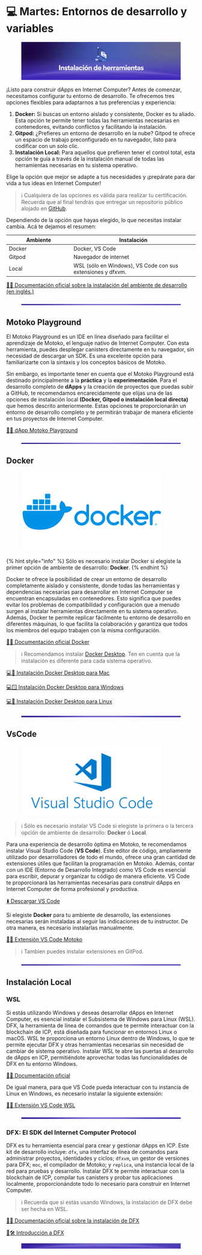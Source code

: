 <!-- ---
description: >-
  Realiza la instalación de todos lo necesario para comenzar a desarrollar
  dapps.
icon: computer
--- -->

# 💻 Martes: Entornos de desarrollo y variables

<figure><img src="../.gitbook/assets/Picture5.png" alt=""><figcaption></figcaption></figure>

¡Listo para construir dApps en Internet Computer? Antes de comenzar, necesitamos configurar tu entorno de desarrollo. Te ofrecemos tres opciones flexibles para adaptarnos a tus preferencias y experiencia:

1. **Docker:** Si buscas un entorno aislado y consistente, Docker es tu aliado. Esta opción te permite tener todas las herramientas necesarias en contenedores, evitando conflictos y facilitando la instalación.
2. **Gitpod:** ¿Prefieres un entorno de desarrollo en la nube? Gitpod te ofrece un espacio de trabajo preconfigurado en tu navegador, listo para codificar con un solo clic.
3. **Instalación Local:** Para aquellos que prefieren tener el control total, esta opción te guía a través de la instalación manual de todas las herramientas necesarias en tu sistema operativo.

Elige la opción que mejor se adapte a tus necesidades y ¡prepárate para dar vida a tus ideas en Internet Computer!

<!-- {% hint style="info" %}
Cualquiera de las opciones es válida para realizar tu certificación. Recuerda que al final tendrás que entregar un repositorio público alojado en [GitHub](https://github.com/).
{% endhint %} -->
> ℹ️ Cualquiera de las opciones es válida para realizar tu certificación. Recuerda que al final tendrás que entregar un repositorio público alojado en [GitHub](https://github.com/).

Dependiendo de la opción que hayas elegido, lo que necesitas instalar cambia. Acá te dejamos el resumen:

<table><thead><tr><th width="158">Ambiente</th><th>Instalación</th></tr></thead><tbody><tr><td>Docker</td><td>Docker, VS Code</td></tr><tr><td>Gitpod</td><td>Navegador de internet</td></tr><tr><td>Local</td><td>WSL (sólo en Windows), VS Code con sus extensiones y dfxvm.</td></tr></tbody></table>

<!-- {% embed url="https://internetcomputer.org/docs/tutorials/developer-liftoff/level-0/dev-env/" %}
Documentación oficial sobre la instalación del ambiente de desarrollo (en inglés)
{% endembed %} -->
[🔗📖 Documentación oficial sobre la instalación del ambiente de desarrollo (en inglés.)](https://internetcomputer.org/docs/tutorials/developer-liftoff/level-0/dev-env/)
<figure><img src="../.gitbook/assets/Separador.jpg" alt=""><figcaption></figcaption></figure>

## Motoko Playground

El Motoko Playground es un IDE en línea diseñado para facilitar el aprendizaje de Motoko, el lenguaje nativo de Internet Computer. Con esta herramienta, puedes desplegar canisters directamente en tu navegador, sin necesidad de descargar un SDK. Es una excelente opción para familiarizarte con la sintaxis y los conceptos básicos de Motoko.

Sin embargo, es importante tener en cuenta que el Motoko Playground está destinado principalmente a la **práctica** y la **experimentación**. Para el desarrollo completo de **dApps** y la creación de proyectos que puedas subir a GitHub, te recomendamos encarecidamente que elijas una de las opciones de instalación local **(Docker, Gitpod o instalación local directa)** que hemos descrito anteriormente. Estas opciones te proporcionarán un entorno de desarrollo completo y te permitirán trabajar de manera eficiente en tus proyectos de Internet Computer.

<!-- {% embed url="https://m7sm4-2iaaa-aaaab-qabra-cai.raw.ic0.app/" %}
dApp Motoko Playground
{% endembed %} -->
[🔗📱 dApp Motoko Playground](https://m7sm4-2iaaa-aaaab-qabra-cai.raw.ic0.app/)
<figure><img src="../.gitbook/assets/Separador.jpg" alt=""><figcaption></figcaption></figure>

## Docker

<figure><img src="../.gitbook/assets/Docker-Logo-2.png" alt="" width="375"><figcaption></figcaption></figure>

{% hint style="info" %}
Sólo es necesario instalar Docker si elegiste la primer opción de ambiente de desarrollo: **Docker**.
{% endhint %}

Docker te ofrece la posibilidad de crear un entorno de desarrollo completamente aislado y consistente, donde todas las herramientas y dependencias necesarias para desarrollar en Internet Computer se encuentran encapsuladas en contenedores. Esto significa que puedes evitar los problemas de compatibilidad y configuración que a menudo surgen al instalar herramientas directamente en tu sistema operativo. Además, Docker te permite replicar fácilmente tu entorno de desarrollo en diferentes máquinas, lo que facilita la colaboración y garantiza que todos los miembros del equipo trabajen con la misma configuración.

<!-- {% embed url="https://www.docker.com/get-started/" %}
Documentación oficial Docker
{% endembed %} -->
[🔗📖 Documentación oficial Docker](https://www.docker.com/get-started/)
<!-- {% hint style="info" %}
Recomendamos instalar [Docker Desktop](https://docs.docker.com/desktop/). Ten en cuenta que la instalación es diferente para cada sistema operativo.
{% endhint %} -->
> ℹ️ Recomendamos instalar [Docker Desktop](https://docs.docker.com/desktop/). Ten en cuenta que la instalación es diferente para cada sistema operativo.

<!-- {% embed url="https://docs.docker.com/desktop/setup/install/mac-install/" %}
Instalación Docker Desktop para Mac
{% endembed %} -->
[💻🍎 Instalación Docker Desktop para Mac](https://docs.docker.com/desktop/setup/install/mac-install/)
<!-- {% embed url="https://docs.docker.com/desktop/setup/install/windows-install/" %}
Instalación Docker Desktop para Windows
{% endembed %} -->
[💻🪟 Instalación Docker Desktop para Windows](https://docs.docker.com/desktop/setup/install/windows-install/)
<!-- {% embed url="https://docs.docker.com/desktop/setup/install/linux/" %}
Instalación Docker Desktop para Linux
{% endembed %} -->
[💻🐧 Instalación Docker Desktop para Linux](https://docs.docker.com/desktop/setup/install/linux/)
<figure><img src="../.gitbook/assets/Separador.jpg" alt=""><figcaption></figcaption></figure>

## VsCode

<figure><img src="../.gitbook/assets/vscode.png" alt="" width="375"><figcaption></figcaption></figure>

<!-- {% hint style="info" %}
Sólo es necesario instalar VS Code si elegiste la primera o la tercera opción de ambiente de desarrollo: **Docker** ó **Local**.
{% endhint %} -->
> ℹ️ Sólo es necesario instalar VS Code si elegiste la primera o la tercera opción de ambiente de desarrollo: **Docker** ó **Local**.

Para una experiencia de desarrollo óptima en Motoko, te recomendamos instalar Visual Studio Code (**VS Code**). Este editor de código, ampliamente utilizado por desarrolladores de todo el mundo, ofrece una gran cantidad de extensiones útiles que facilitan la programación en Motoko. Además, contar con un IDE (Entorno de Desarrollo Integrado) como VS Code es esencial para escribir, depurar y organizar tu código de manera eficiente. VS Code te proporcionará las herramientas necesarias para construir dApps en Internet Computer de forma profesional y productiva.

<!-- {% embed url="https://code.visualstudio.com/download" %}
Descargar VS Code
{% endembed %} -->
[⬇️ Descargar VS Code](https://code.visualstudio.com/download)

Si elegiste **Docker** para tu ambiente de desarrollo, las extensiones necesarias serán instaladas al seguir las indicaciones de tu instructor. De otra manera, es necesario instalarlas manualmente.

<!-- {% embed url="https://marketplace.visualstudio.com/items?itemName=dfinity-foundation.vscode-motoko" %}
Extensión VS Code Motoko
{% endembed %} -->
[🔗🧩 Extensión VS Code Motoko](https://marketplace.visualstudio.com/items?itemName=dfinity-foundation.vscode-motoko)
<!-- {% hint style="info" %}
Tambien puedes instalar extensiones en GitPod.
{% endhint %} -->
> ℹ️ Tambien puedes instalar extensiones en GitPod.
<figure><img src="../.gitbook/assets/Separador.jpg" alt=""><figcaption></figcaption></figure>

## Instalación Local

### WSL

Si estás utilizando Windows y deseas desarrollar dApps en Internet Computer, es esencial instalar el Subsistema de Windows para Linux (WSL). DFX, la herramienta de línea de comandos que te permite interactuar con la blockchain de ICP, está diseñada para funcionar en entornos Linux o macOS. WSL te proporciona un entorno Linux dentro de Windows, lo que te permite ejecutar DFX y otras herramientas necesarias sin necesidad de cambiar de sistema operativo. Instalar WSL te abre las puertas al desarrollo de dApps en ICP, permitiéndote aprovechar todas las funcionalidades de DFX en tu entorno Windows.

<!-- {% embed url="https://learn.microsoft.com/es-mx/windows/wsl/install" %}
Documentación oficial
{% endembed %} -->
[🔗📖 Documentación oficial](https://learn.microsoft.com/es-mx/windows/wsl/install)

De igual manera, para que VS Code pueda interactuar con tu instancia de Linux en Windows, es necesario instalar la siguiente extensión:

<!-- {% embed url="https://marketplace.visualstudio.com/items?itemName=ms-vscode-remote.remote-wsl" %}
Extensión VS Code WSL
{% endembed %} -->
[🔗🧩 Extensión VS Code WSL](https://marketplace.visualstudio.com/items?itemName=ms-vscode-remote.remote-wsl)
<figure><img src="../.gitbook/assets/Separador.jpg" alt=""><figcaption></figcaption></figure>

### DFX: El SDK del Internet Computer Protocol

DFX es tu herramienta esencial para crear y gestionar dApps en ICP. Este kit de desarrollo incluye: `dfx`, una interfaz de línea de comandos para administrar proyectos, identidades y ciclos; `dfxvm`, un gestor de versiones para DFX; `moc`, el compilador de Motoko; y `replica`, una instancia local de la red para pruebas y desarrollo. Instalar DFX te permite interactuar con la blockchain de ICP, compilar tus canisters y probar tus aplicaciones localmente, proporcionándote todo lo necesario para construir en Internet Computer.

<!-- {% hint style="info" %}
Recuerda que si estás usando Windows, la instalación de DFX debe ser hecha en WSL.
{% endhint %} -->
> ℹ️ Recuerda que si estás usando Windows, la instalación de DFX debe ser hecha en WSL.

<!-- {% embed url="https://internetcomputer.org/docs/building-apps/getting-started/install" %}
Documentación oficial sobre la instalación de DFX
{% endembed %} -->
[🔗📖 Documentación oficial sobre la instalación de DFX](https://internetcomputer.org/docs/building-apps/getting-started/install)
<!-- {% embed url="https://internetcomputer.org/docs/tutorials/developer-liftoff/level-0/intro-dfx" %}
Introducción a DFX
{% endembed %} -->
[🔗🛠️ Introducción a DFX](https://internetcomputer.org/docs/tutorials/developer-liftoff/level-0/intro-dfx)
<figure><img src="../.gitbook/assets/Separador2.jpg" alt=""><figcaption></figcaption></figure>

